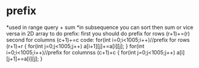 # prefix
*used in range query + sum
*in subsequence you can sort then sum or vice versa 
in 2D array to do prefix:
first you should do prefix for rows (r+1)+=(r)
second for columns (c+1)+=c
code:
for(int i=0;i<1005;i++)//prefix for rows (r+1)+r
        {
            for(int j=0;j<1005;j++)
            a[i+1][j]+=a[i][j];
        }
         for(int i=0;i<1005;i++)//prefix for columnss (c+1)+c
        {
            for(int j=0;j<1005;j++)
            a[i][j+1]+=a[i][j];
        }
